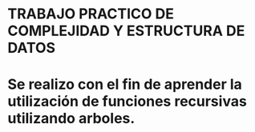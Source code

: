 # TRABAJO PRACTICO DE COMPLEJIDAD Y ESTRUCTURA DE DATOS
# Se realizo con el fin de aprender la utilización de funciones recursivas utilizando arboles.
